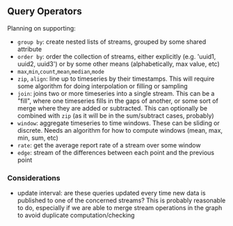 ## Query Operators

Planning on supporting:

* `group by`: create nested lists of streams, grouped by some shared attribute
* `order by`: order the collection of streams, either explicitly (e.g. 'uuid1, uuid2, uuid3')
  or by some other means (alphabetically, max value, etc)
* `max`,`min`,`count`,`mean`,`median`,`mode`
* `zip`, `align`: line up to timeseries by their timestamps. This will require some algorithm for
  doing interpolation or filling or sampling
* `join`: joins two or more timeseries into a single stream. This can be a "fill", where one timeseries
  fills in the gaps of another, or some sort of merge where they are added or subtracted. This can optionally
  be combined with `zip` (as it will be in the sum/subtract cases, probably)
* `window`: aggregate timeseries to time windows. These can be sliding or discrete. Needs an algorithm
  for how to compute windows (mean, max, min, sum, etc)
* `rate`: get the average report rate of a stream over some window
* `edge`: stream of the differences between each point and the previous point

### Considerations

* update interval: are these queries updated every time new data is published to one of the concerned streams?
  This is probably reasonable to do, especially if we are able to merge stream operations in the graph
  to avoid duplicate computation/checking
